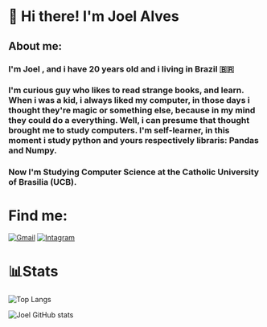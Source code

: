 # 👋 Hi there! I'm Joel Alves
## About me:
### I'm Joel , and i have 20 years old and i living in Brazil 🇧🇷
### I'm curious guy who likes to read strange books, and learn. When i was a kid, i always liked my computer, in those days i thought they're magic or something else, because in my mind they could do a everything. Well, i can presume that thought brought  me to study computers. I'm self-learner, in this moment i study python and yours respectively libraris: Pandas and Numpy.
### Now I'm Studying Computer Science at the Catholic University of Brasilia (UCB).

# Find me:
[![Gmail](https://img.shields.io/badge/Gmail-D14836?style=for-the-badge&logo=gmail&logoColor=white)](https://mail.google.com/mail/u/0/#inbox?compose=new)
[![Intagram](https://img.shields.io/badge/Instagram-E4405F?style=for-the-badge&logo=instagram&logoColor=white)](https://www.instagram.com/joel_alves.s/)

# 📊Stats
![Top Langs](https://github-readme-stats.vercel.app/api/top-langs/?username=Joel-ASantos&layout=compact&theme=tokyonight)

![Joel GitHub stats](https://github-readme-stats.vercel.app/api?username=Joel-ASantos&show_icons=true&theme=tokyonight)

